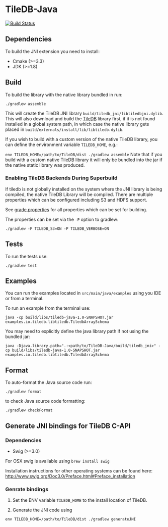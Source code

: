 # TileDB-Java
[![Build Status](https://travis-ci.org/TileDB-Inc/TileDB-Java.svg?branch=master)](https://travis-ci.org/TileDB-Inc/TileDB-Java)

## Dependencies

To build the JNI extension you need to install:

* Cmake (>=3.3)
* JDK (>=1.8)

## Build

To build the library with the native library bundled in run:

`./gradlew assemble`

This will create the TileDB JNI library `build/tiledb_jni/libtiledbjni.dylib`. This will also download and build the [TileDB](https://github.com/TileDB-Inc/TileDB) library first, if it is not found installed in a global system path, in which case the native library gets placed in `build/externals/install/lib/libtiledb.dylib`.

If you wish to build with a custom version of the native TileDB library, you can define the environment variable `TILEDB_HOME`, e.g.:

`env TILEDB_HOME=/path/to/TileDB/dist ./gradlew assemble`
Note that if you build with a custom native TileDB library it will only be bundled into the jar if the native static library was produced.

### Enabling TileDB Backends During Superbuild

If tiledb is not globally installed on the system where the JNI library is
being compiled, the native TileDB Library will be compiled. There are
multiple properties which can be configured including S3 and HDFS support.

See [grade.properties](gradle.properties) for all properties which can be
set for building.

The properties can be set via the `-P` option to gradlew:

```
./gradlew -P TILEDB_S3=ON -P TILEDB_VERBOSE=ON
```

## Tests

To run the tests use:

`./gradlew test`

## Examples

You can run the examples located in `src/main/java/examples` using you IDE or from a terminal.

To run an example from the terminal use:

`java -cp build/libs/tiledb-java-1.0-SNAPSHOT.jar examples.io.tiledb.libtiledb.TiledbArraySchema`

You may need to explicitly define the java library path if not using the bundled jar:

`java -Djava.library.path=".:<path/to/TileDB-Java/build/tiledb_jni>" -cp build/libs/tiledb-java-1.0-SNAPSHOT.jar examples.io.tiledb.libtiledb.TiledbArraySchema`

## Format 
 
To auto-format the Java source code run:

`./gradlew format`

to check Java source code formatting:

`./gradlew checkFormat`


## Generate JNI bindings for TileDB C-API

### Dependencies

* Swig (>=3.0)

For OSX swig is available using `brew install swig`

Installation instructions for other operating systems can be found here:
http://www.swig.org/Doc3.0/Preface.html#Preface_installation

### Genrate bindings

1) Set the ENV variable `TILEDB_HOME` to the install location of TileDB.

2) Generate the JNI code using

`env TILEDB_HOME=/path/to/TileDB/dist ./gradlew generateJNI`
